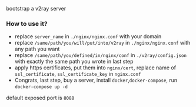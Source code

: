 bootstrap a v2ray server


### How to use it?

- replace `server_name` in `./nginx/nginx.conf` with your domain
- replace `/same/path/you/will/put/into/v2ray` in `./nginx/nginx.conf` with any path you want
- replace `/same/path/you/defined/in/nginx/conf` in `./v2ray/config.json` with exactly the same path you wrote in last step
- apply https certificates, put them into `nginx/cert`, replace name of `ssl_certificate`, `ssl_certificate_key` in `nginx.conf`
- Congrats, last step, buy a server, install `docker`,`docker-compose`, run `docker-compose up -d`

default exposed port is `8088`